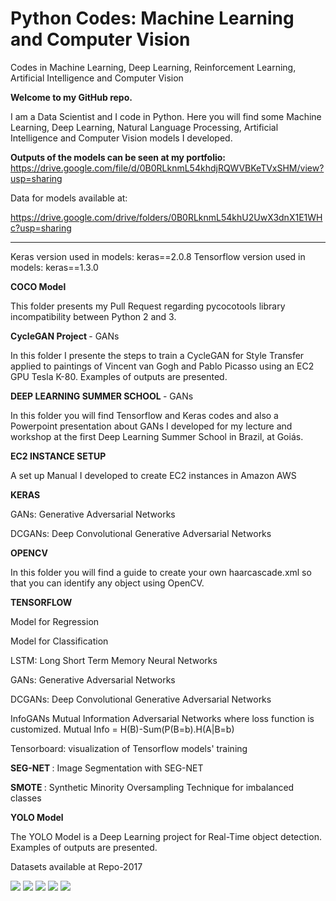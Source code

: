 # Python Codes: Machine Learning and Computer Vision

Codes in Machine Learning, Deep Learning, Reinforcement Learning, Artificial Intelligence and Computer Vision

<b> Welcome to my GitHub repo. </b>

I am a Data Scientist and I code in Python. Here you will find some Machine Learning, Deep Learning, Natural Language Processing, Artificial Intelligence and Computer Vision models I developed.

<b> Outputs of the models can be seen at my portfolio: </b> https://drive.google.com/file/d/0B0RLknmL54khdjRQWVBKeTVxSHM/view?usp=sharing

Data for models available at:

https://drive.google.com/drive/folders/0B0RLknmL54khU2UwX3dnX1E1WHc?usp=sharing

----------------
 
Keras version used in models: keras==2.0.8
Tensorflow version used in models: keras==1.3.0

<b> COCO Model </b>

This folder presents my Pull Request regarding pycocotools library incompatibility between Python 2 and 3. 

<b> CycleGAN Project </b> -  GANs <br/>

In this folder I presente the steps to train a CycleGAN for Style Transfer applied to paintings of Vincent van Gogh and Pablo Picasso using an EC2 GPU Tesla K-80. Examples of outputs are presented.

<b> DEEP LEARNING SUMMER SCHOOL </b> -  GANs <br/>

In this folder you will find Tensorflow and Keras codes and also a Powerpoint presentation about GANs I developed for my lecture and workshop at the first Deep Learning Summer School in Brazil, at Goiás.

<b> EC2 INSTANCE SETUP </b>

A set up Manual I developed to create EC2 instances in Amazon AWS

<b> KERAS </b>
 
GANs: Generative Adversarial Networks
 
DCGANs: Deep Convolutional Generative Adversarial Networks
 
<b> OPENCV </b>
 
In this folder you will find a guide to create your own haarcascade.xml so that you can identify any object using OpenCV.
 
 
<b> TENSORFLOW </b> 
 
Model for Regression
 
Model for Classification 
 
LSTM: Long Short Term Memory Neural Networks
 
GANs: Generative Adversarial Networks
 
DCGANs: Deep Convolutional Generative Adversarial Networks
 
InfoGANs </b> Mutual Information Adversarial Networks where loss function is customized. 
Mutual Info = H(B)-Sum(P(B=b).H(A|B=b)

Tensorboard: visualization of Tensorflow models' training
 
 
<b> SEG-NET </b> : Image Segmentation with SEG-NET
 
<b> SMOTE </b> : Synthetic Minority Oversampling Technique for imbalanced classes

<b> YOLO Model </b>

The YOLO Model is a Deep Learning project for Real-Time object detection. Examples of outputs are presented.

Datasets available at Repo-2017
 
<img src=https://github.com/RubensZimbres/Repo-2018/blob/master/Deep%20Learning%20Summer%20School/GANs.jpg>
 
 
<img src=https://github.com/RubensZimbres/Repo-2018/blob/master/Deep%20Learning%20Summer%20School/GAN_Best.PNG>

<img src=https://github.com/RubensZimbres/Repo-2018/blob/master/Deep%20Learning%20Summer%20School/TensorBoard_Loss.PNG>

<img src=https://github.com/RubensZimbres/Repo-2018/blob/master/Deep%20Learning%20Summer%20School/TensorBoard_Structure.PNG>

<img src=https://github.com/RubensZimbres/Repo-2018/blob/master/OpenCV/Training_Haar.png>

